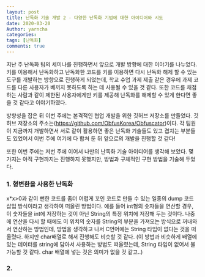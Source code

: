 ```yaml
---
layout: post
title: 난독화 기술 개발 2 - 다양한 난독화 기법에 대한 아이디어와 시도
date: 2020-03-20
Author: yarncha
categories:
tags: [난독화]
comments: true
---
```


지난 주 난독화 팀의 세미나를 진행하면서 앞으로 개발 방향에 대한 이야기를 나누었다. 키를 이용해서 난독화하고 난독화한 코드를 키를 이용하면 다시 난독화 해제 할 수 있는 도구를 개발하는 방향으로 진행하게 되었는데, 학교 수업 과제 제출 같은 경우에 과제 코드를 다른 사용자가 베끼지 못하도록 하는 데 사용될 수 있을 것 같다. 또한 코드를 채점하는 사람과 같이 제한된 사용자에게만 키를 제공해 난독화를 해제할 수 있게 한다면 좋을 것 같다고 이야기하였다.

방향성을 잡은 뒤 이번 주에는 본격적인 협업 개발을 위한 깃허브 저장소를 만들었다. 깃허브 저장소의 주소는(<https://github.com/ObfusKorea/Obfuscator>)이다. 각 팀원이 지금까지 개발하면서 서로 같이 활용하면 좋은 난독화 기술들도 있고 겹치는 부분들도 있었어서 이번 주에 여기에 다 합쳐 둔 뒤 앞으로의 개발을 진행할 것 같다!

또한 이번 주에는 저번 주에 이어서 나만의 난독화 기술 아이디어를 생각해 보았다. 몇 가지는 아직 구현까지는 진행하지 못했지만, 방법과 구체적인 구현 방법을 기술해 두었다.

### 1. 형변환을 사용한 난독화

x*x>0과 같이 뻔한 코드를 좀더 어렵게 꼬인 코드로 만들 수 있는 일종의 dump 코드 삽입 방식이라고 생각하여 떠올린 방법이다. 예를 들어 int형의 숫자들을 연산할 경우, 이 숫자들을 int에 저장하는 것이 아닌 String의 특정 위치에 저장해 두는 것이다. 나중에 연산을 다시 할 때에도 이 위치의 숫자를 String의 부분을 가져오는 방식으로 꺼내와서 연산하는 방법인데, 방법을 생각하고 나서 C언어에는 String 타입이 없다는 것을 떠올렸다. 하지만 char배열로 해서 진행해도 비슷할 것 같다. (이 방법과 비슷하게 배열에 있는 데이터를 string에 담아서 사용하는 방법도 떠올렸는데, String 타입이 없어서 불가능할 것 같다. char 배열에 넣는 것은 의미가 없을 것 같고..)


### 2.

 <!--
 (키를 무작위로 생성하여 그 키에 맞게 여러가지 요법을 몇 번, 어디에 섞을 건지를 어던 규칙에 따라서 정해두기. 이렇게 하면 이 키를 가지고 역난독화 또한 가능할듯. 원래에 목적에 부합하게 됨
 어떤 난독화 기술은 어디에서 쓰이는지 미리 자리를 잡아두고. 그니까 prettyprinter같은걸 하나 생성함.(prettyprinter는 지워도 좋을듯) baseListener를 상속하여 obfuscation이 이루어지는 클래스를 하나 만들고, 여기에서 Obfuscation에서 작성한 난독화 기술들의 자리를 잡아두는 거임. 예를 들어 return stmt전용 난독화 기능이 있다 하면 exitStmt에서 뭐 어떻게 return만 잡아서 한다던지... 하는 식으로 미리 작성해 두고 프로그램 실행 시 무작위로 키가 발생하도록 함. 발생한 키는 이 프로그램으로 난독화를 수행할 때 필요함. 어떤 자리에 있는 어떤 코드가 제대로 작동하게(난독화하게) 하는거임. 이 때 각자의 기술들에 상호관계가 있다면, 예를 들어 어떤 난독화는 이 난독화와 실행하면 안 된다던가 그런거 고려해서 두 난독화가 동시에 수행되지 않게 해야겟지. 그리고 순서도 상관 있으니까 순서도 유의해서.. 예를 들어 ABC라는 키가 발생됏다. 하면 첫번째 A를 통해 A라는 난독화를 수행하고 다음에 B 다음에 C를 수행한 결과가 나오는거임. 이 키를 가지고 역난독화 도구를 돌리는 것은 간단하겠지. 사실 역난독화 도구라고 할 수 도 없을것 같은게 미리 어떻게 난독화를 진행했는지 알고 잇으니까 그냥 그 dump들을 지워주는 것에 그칠듯.)
 (그림 자료 추가하기) -->
